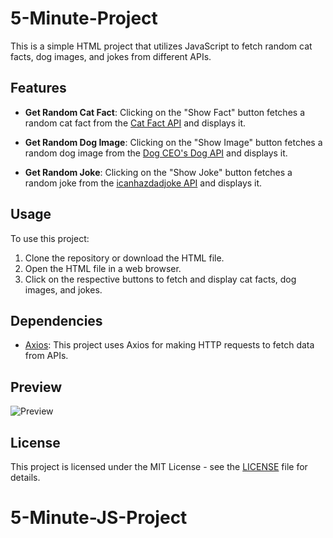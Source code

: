 ﻿# 5-Minute-Project

This is a simple HTML project that utilizes JavaScript to fetch random cat facts, dog images, and jokes from different APIs.

## Features

- **Get Random Cat Fact**: Clicking on the "Show Fact" button fetches a random cat fact from the [Cat Fact API](https://catfact.ninja/fact) and displays it.
  
- **Get Random Dog Image**: Clicking on the "Show Image" button fetches a random dog image from the [Dog CEO's Dog API](https://dog.ceo/api/breeds/image/random) and displays it.
  
- **Get Random Joke**: Clicking on the "Show Joke" button fetches a random joke from the [icanhazdadjoke API](https://icanhazdadjoke.com/) and displays it.

## Usage

To use this project:

1. Clone the repository or download the HTML file.
2. Open the HTML file in a web browser.
3. Click on the respective buttons to fetch and display cat facts, dog images, and jokes.

## Dependencies

- [Axios](https://github.com/axios/axios): This project uses Axios for making HTTP requests to fetch data from APIs.

## Preview

![Preview](https://bkpbharatkumar.github.io/5-Minute-JS-Project/)

## License

This project is licensed under the MIT License - see the [LICENSE](LICENSE) file for details.
# 5-Minute-JS-Project
